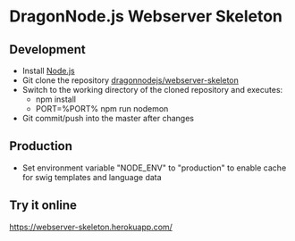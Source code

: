 # DragonNode.js Webserver Skeleton

## Development
- Install [Node.js](http://nodejs.org/)
- Git clone the repository [dragonnodejs/webserver-skeleton](https://github.com/dragonnodejs/webserver-skeleton.git)
- Switch to the working directory of the cloned repository and executes:
  - npm install
  - PORT=%PORT% npm run nodemon
- Git commit/push into the master after changes

## Production
- Set environment variable "NODE_ENV" to "production" to enable cache for swig templates and language data  

## Try it online
https://webserver-skeleton.herokuapp.com/
